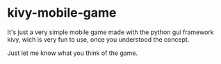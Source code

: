 # kivy-mobile-game
It's just a very simple mobile game made with the python gui framework kivy, 
wich is very fun to use, once you understood the concept.

Just let me know what you think of the game.
